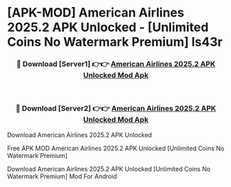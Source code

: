 # [APK-MOD] American Airlines 2025.2 APK Unlocked - [Unlimited Coins No Watermark Premium] ls43r



<div align="center">
<h3>🔴 Download [Server1] 👉👉 <a href="https://momento.my/?title=American_Airlines_2025.2_APK_Unlocked">American Airlines 2025.2 APK Unlocked Mod Apk</a></h3><br>

<h3>🔴 Download [Server2] 👉👉 <a href="https://momento.my/?title=American_Airlines_2025.2_APK_Unlocked">American Airlines 2025.2 APK Unlocked Mod Apk</a></h3>
</div>



Download American Airlines 2025.2 APK Unlocked 

Free APK MOD American Airlines 2025.2 APK Unlocked [Unlimited Coins No Watermark Premium]

Download American Airlines 2025.2 APK Unlocked [Unlimited Coins No Watermark Premium] Mod For Android
